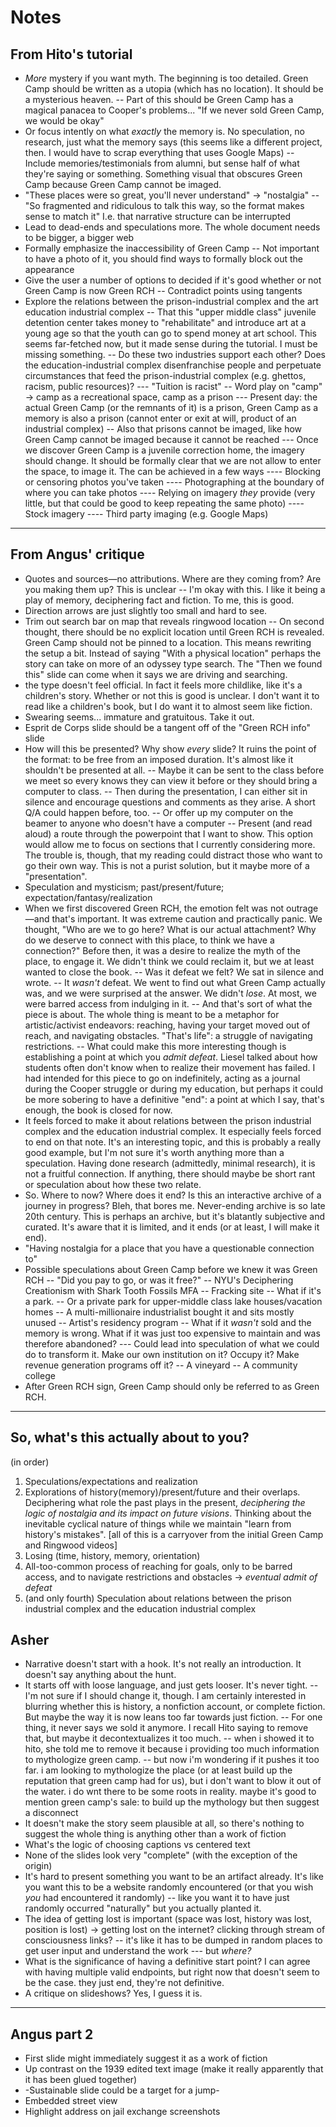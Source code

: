 # Notes

## From Hito's tutorial
- _More_ mystery if you want myth. The beginning is too detailed. Green Camp should be written as a utopia (which has no location). It should be a mysterious heaven. 
-- Part of this should be Green Camp has a magical panacea to Cooper's problems... "If we never sold Green Camp, we would be okay"
- Or focus intently on what _exactly_ the memory is. No speculation, no research, just what the memory says (this seems like a different project, then. I would have to scrap everything that uses Google Maps)
-- Include memories/testimonials from alumni, but sense half of what they're saying or something. Something visual that obscures Green Camp because Green Camp cannot be imaged.
- "These places were so great, you'll never understand" → "nostalgia"
-- "So fragmented and ridiculous to talk this way, so the format makes sense to match it" I.e. that narrative structure can be interrupted
- Lead to dead-ends and speculations more. The whole document needs to be bigger, a bigger web
- Formally emphasize the inaccessibility of Green Camp
-- Not important to have a photo of it, you should find ways to formally block out the appearance
- Give the user a number of options to decided if it's good whether or not Green Camp is now Green RCH
-- Contradict points using tangents
- Explore the relations between the prison-industrial complex and the art education industrial complex
-- That this "upper middle class" juvenile detention center takes money to "rehabilitate" and introduce art at a young age so that  the youth can go to spend money at art school. This seems far-fetched now, but it made sense during the tutorial. I must be missing something.
-- Do these two industries support each other? Does the education-industrial complex disenfranchise people and perpetuate circumstances that feed the prison-industrial complex (e.g. ghettos, racism, public resources)?
--- "Tuition is racist"
-- Word play on "camp" → camp as a recreational space, camp as a prison
--- Present day: the actual Green Camp (or the remnants of it) is a prison, Green Camp as a memory is also a prison (cannot enter or exit at will, product of an industrial complex)
-- Also that prisons cannot be imaged, like how Green Camp cannot be imaged because it cannot be reached
--- Once we discover Green Camp is a juvenile correction home, the imagery should change. It should be formally clear that we are not allow to enter the space, to image it. The can be achieved in a few ways
---- Blocking or censoring photos you've taken
---- Photographing at the boundary of where you can take photos
---- Relying on imagery _they_ provide (very little, but that could be good to keep repeating the same photo)
---- Stock imagery
---- Third party imaging (e.g. Google Maps)
--- 
## From Angus' critique
- Quotes and sources—no attributions. Where are they coming from? Are you making them up? This is unclear
-- I'm okay with this. I like it being a play of memory, deciphering fact and fiction. To me, this is good.
- Direction arrows are just slightly too small and hard to see.
- Trim out search bar on map that reveals ringwood location
-- On second thought, there should be no explicit location until Green RCH is revealed. Green Camp should not be pinned to a location. This means rewriting the setup a bit. Instead of saying "With a physical location" perhaps the story can take on more of an odyssey type search. The "Then we found this" slide can come when it says we are driving and searching.
- the type doesn't feel official. In fact it feels more childlike, like it's a children's story. Whether or not this is good is unclear. I don't want it to read like a children's book, but I do want it to almost seem like fiction.
- Swearing seems... immature and gratuitous. Take it out.
- Esprit de Corps slide should be a tangent off of the "Green RCH info" slide
- How will this be presented? Why show _every_ slide? It ruins the point of the format: to be free from an imposed duration. It's almost like it shouldn't be presented at all.
-- Maybe it can be sent to the class before we meet so every knows they can view it before or they should bring a computer to class. 
-- Then during the presentation, I can either sit in silence and encourage questions and comments as they arise. A short Q/A could happen before, too.
-- Or offer up my computer on the beamer to anyone who doesn't have a computer
-- Present (and read aloud) a route through the powerpoint that I want to show. This option would allow me to focus on sections that I currently considering more. The trouble is, though, that my reading could distract those who want to go their own way. This is not a purist solution, but it maybe more of a "presentation".
- Speculation and mysticism; past/present/future; expectation/fantasy/realization
- When we first discovered Green RCH, the emotion felt was not outrage—and that's important. It was extreme caution and practically panic. We thought, "Who are we to go here? What is our actual attachment? Why do we deserve to connect with this place, to think we have a connection?" Before then, it was a desire to realize the myth of the place, to engage it. We didn't think we could reclaim it, but we at least wanted to close the book.
-- Was it defeat we felt? We sat in silence and wrote.
-- It _wasn't_ defeat. We went to find out what Green Camp actually was, and we were surprised at the answer. We didn't _lose_. At most, we were barred access from indulging in it. 
-- And that's sort of what the piece is about. The whole thing is meant to be a metaphor for artistic/activist endeavors: reaching, having your target moved out of reach, and navigating obstacles. "That's life": a struggle of navigating restrictions. 
-- What could make this more interesting though is establishing a point at which you *admit defeat*. Liesel talked about how students often don't know when to realize their movement has failed. I had intended for this piece to go on indefinitely, acting as a journal during the Cooper struggle or during my education, but perhaps it could be more sobering to have a definitive "end": a point at which I say, that's enough, the book is closed for now. 
- It feels forced to make it about relations between the prison industrial complex and the education industrial complex. It especially feels forced to end on that note. It's an interesting topic, and this is probably a really good example, but I'm not sure it's worth anything more than a speculation. Having done research (admittedly, minimal research), it is not a fruitful connection. If anything, there should maybe be short rant or speculation about how these two relate. 
- So. Where to now? Where does it end? Is this an interactive archive of a journey in progress? Bleh, that bores me. Never-ending archive is so late 20th century. This is perhaps an archive, but it's blatantly subjective and curated. It's aware that it is limited, and it ends (or at least, I will make it end).
- "Having nostalgia for a place that you have a questionable connection to"
- Possible speculations about Green Camp before we knew it was Green RCH
-- "Did you pay to go, or was it free?"
-- NYU's Deciphering Creationism with Shark Tooth Fossils MFA
-- Fracking site
-- What if it's a park.
-- Or a private park for upper-middle class lake houses/vacation homes
-- A multi-millionaire industrialist bought it and sits mostly unused
-- Artist's residency program
-- What if it _wasn't_ sold and the memory is wrong. What if it was just too expensive to maintain and was therefore abandoned? 
--- Could lead into speculation of what we could do to transform it. Make our own institution on it? Occupy it? Make revenue generation programs off it?
-- A vineyard
-- A community college
- After Green RCH sign, Green Camp should only be referred to as Green RCH. 
--- 
## So, what's this actually about to you?
(in order)
1. Speculations/expectations and realization
2. Explorations of history(memory)/present/future and their overlaps. Deciphering what role the past plays in the present, *deciphering the logic of nostalgia and its impact on future visions*. Thinking about the inevitable cyclical nature of things while we maintain "learn from history's mistakes". [all of this is a carryover from the initial Green Camp and Ringwood videos]
3. Losing (time, history, memory, orientation)
4. All-too-common process of reaching for goals, only to be barred access, and to navigate restrictions and obstacles → _eventual admit of defeat_
5. (and only fourth) Speculation about relations between the prison industrial complex and the education industrial complex

## Asher
- Narrative doesn't start with a hook. It's not really an introduction. It doesn't say anything about the hunt.
- It starts off with loose language, and just gets looser. It's never tight. 
-- I'm not sure if I should change it, though. I am certainly interested in blurring whether this is history, a nonfiction account, or complete fiction. But maybe the way it is now leans too far towards just fiction.
-- For one thing, it never says we sold it anymore. I recall Hito saying to remove that, but maybe it decontextualizes it too much.
-- when i showed it to hito, she told me to remove it because i providing too much information to mythologize green camp.
-- but now i'm wondering if it pushes it too far. i am looking to mythologize the place (or at least build up the reputation that green camp had for us), but i don't want to blow it out of the water. i do wnt there to be some roots in reality. maybe it's good to mention green camp's sale: to build up the mythology but then suggest a disconnect
- It doesn't make the story seem plausible at all, so there's nothing to suggest the whole thing is anything other than a work of fiction
- What's the logic of choosing captions vs centered text
- None of the slides look very "complete" (with the exception of the origin)
- It's hard to present something you want to be an artifact already. It's like you want this to be a website randomly encountered (or that you wish *you* had encountered it randomly)
-- like you want it to have just randomly occurred "naturally" but you actually planted it.
- The idea of getting lost is important (space was lost, history was lost, position is lost) → getting lost on the internet? clicking through stream of consciousness links?
-- it's like it has to be dumped in random places to get user input and understand the work
--- but *where?*
- What is the significance of having a definitive start point? I can agree with having multiple valid endpoints, but right now that doesn't seem to be the case. they just end, they're not definitive.
- A critique on slideshows? Yes, I guess it is.

--- 
## Angus part 2
- First slide might immediately suggest it as a work of fiction
- Up contrast on the 1939 edited text image (make it really apparently that it has been glued together)
- -Sustainable slide could be a target for a jump-
- Embedded street view
- Highlight address on jail exchange screenshots 